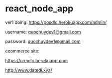 # react_node_app

ver1 doing: https://posdlc.herokuapp.com/admin/

username: quochuydev1@gmail.com

password: quochuydev1@gmail.com

ecommerce site:

https://crmdlc.herokuapp.com

http://www.datedi.xyz/

